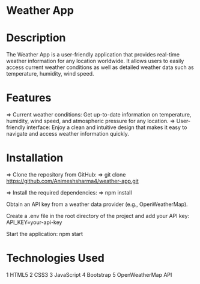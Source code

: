 # Weather App

# Description
The Weather App is a user-friendly application that provides real-time weather information for any location worldwide. It allows users to easily access current weather conditions as well as detailed weather data such as temperature, humidity, wind speed.

# Features
=>  Current weather conditions: Get up-to-date information on temperature, humidity, wind speed, and atmospheric pressure for any location.
=>   User-friendly interface: Enjoy a clean and intuitive design that makes it easy to navigate and access weather information quickly.

# Installation
=> Clone the repository from GitHub:
    =>     git clone https://github.com/Animeshsharma4/weather-app.git
         
=> Install the required dependencies:
        => npm install

Obtain an API key from a weather data provider (e.g., OpenWeatherMap).

Create a .env file in the root directory of the project and add your API key:
         API_KEY=your-api-key

Start the application:
         npm start

# Technologies Used
1  HTML5 
2  CSS3
3  JavaScript
4  Bootstrap
5  OpenWeatherMap API


